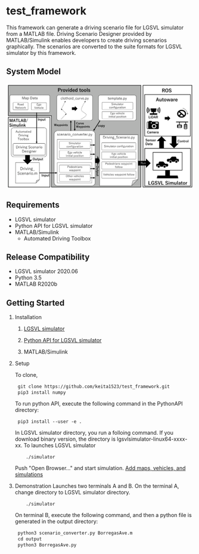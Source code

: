 # test_framework

This framework can generate a driving scenario file for LGSVL simulator from a MATLAB file.
Driving Scenario Designer provided by MATLAB/Simulink enables developers to create driving scenarios graphically.
The scenarios are converted to the suite formats for LGSVL simulator by this framework.

## System Model
<img src="./image/system_model_detail-1.png" alt="System_Model" title="System Model">

## Requirements
- LGSVL simulator
- Python API for LGSVL simulator
- MATLAB/Simulink
	- Automated Driving Toolbox

## Release Compatibility
- LGSVL simulator 2020.06
- Python 3.5
- MATLAB R2020b

## Getting Started

1. Installation

	1. [LGSVL simulator](https://github.com/lgsvl/simulator)

	2. [Python API for LGSVL simulator](https://github.com/lgsvl/PythonAPI)

	3. MATLAB/Simulink

2. Setup

	To clone,

		git clone https://github.com/keita1523/test_framework.git
		pip3 install numpy

	To run python API, execute the following command in the PythonAPI directory:

		pip3 install --user -e .


	In LGSVL simulator directory, you run a folloing command.
	If you download binary version, the directory is lgsvlsimulator-linux64-xxxx-xx.
	To launches LGSVL simulator
	```
		./simulator
	```

	Push "Open Browser..." and start simulation.
	[Add maps, vehicles, and simulations](https://www.lgsvlsimulator.com/docs/maps-tab/#how-to-add-a-map)


3. Demonstration
	Launches two terminals A and B.
	On the terminal A, change directory to LGSVL simulator directory.
	```
		./simulator
	```

	On terminal B, execute the following command, and then a python file is generated in the output directory:

		python3 scenario_converter.py BorregasAve.m
		cd output
		python3 BorregasAve.py



